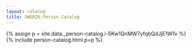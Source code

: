 ```yaml
---
layout: catalog
title: SWERIK Person Catalog
---
```

{% assign p = site.data._person-catalog.i-5Kw1QnMW7yfqbQdJjE1W1v %}
{% include person-catalog.html p=p %}

